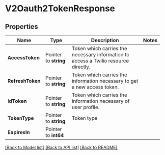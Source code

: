 # V2Oauth2TokenResponse

## Properties

Name | Type | Description | Notes
------------ | ------------- | ------------- | -------------
**AccessToken** | Pointer to **string** | Token which carries the necessary information to access a Twilio resource directly. |
**RefreshToken** | Pointer to **string** | Token which carries the information necessary to get a new access token. |
**IdToken** | Pointer to **string** | Token which carries the information necessary of user profile. |
**TokenType** | Pointer to **string** | Token type |
**ExpiresIn** | Pointer to **int64** |  |

[[Back to Model list]](../README.md#documentation-for-models) [[Back to API list]](../README.md#documentation-for-api-endpoints) [[Back to README]](../README.md)


